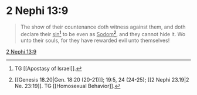 # 2 Nephi 13:9

> The show of their countenance doth witness against them, and doth declare their <u>sin</u>[^a] to be even as <u>Sodom</u>[^b], and they cannot hide it. Wo unto their souls, for they have rewarded evil unto themselves!

[2 Nephi 13:9](https://www.churchofjesuschrist.org/study/scriptures/bofm/2-ne/13?lang=eng&id=p9#p9)


[^a]: TG [[Apostasy of Israel]].
[^b]: [[Genesis 18.20|Gen. 18:20 (20-21)]]; 19:5, 24 (24-25); [[2 Nephi 23.19|2 Ne. 23:19]]. TG [[Homosexual Behavior]].
